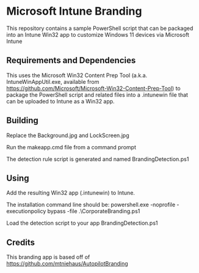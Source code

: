 # Microsoft Intune Branding

This repository contains a sample PowerShell script that can be packaged into an Intune Win32 app to customize Windows 11 devices via Microsoft Intune

## Requirements and Dependencies
This uses the Microsoft Win32 Content Prep Tool (a.k.a. IntuneWinAppUtil.exe, available from https://github.com/Microsoft/Microsoft-Win32-Content-Prep-Tool) to package the PowerShell script and related files into a .intunewin file that can be uploaded to Intune as a Win32 app. 

## Building
Replace the Background.jpg and LockScreen.jpg

Run the makeapp.cmd file from a command prompt

The detection rule script is generated and named BrandingDetection.ps1

## Using
Add the resulting Win32 app (.intunewin) to Intune.  

The installation command line should be:
powershell.exe -noprofile -executionpolicy bypass -file .\CorporateBranding.ps1

Load the detection script to your app BrandingDetection.ps1

## Credits

This branding app is based off of https://github.com/mtniehaus/AutopilotBranding
